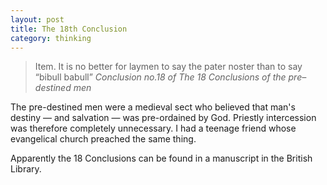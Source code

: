 ```yaml
---
layout: post
title: The 18th Conclusion
category: thinking
---
```


> Item. It is no better for laymen to say the pater noster than to say “bibull babull” <cite>Conclusion no.18 of The 18 Conclusions of the pre–destined men</cite>


The pre-destined men were a medieval sect who believed that man's destiny — and salvation — was pre-ordained by God. Priestly intercession was therefore completely unnecessary. I had a teenage friend whose evangelical church preached the same thing.

Apparently the 18 Conclusions can be found in a manuscript in the British Library.
